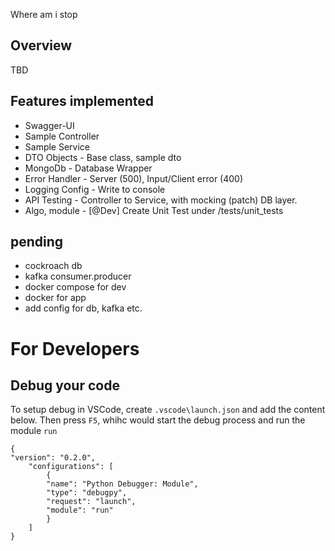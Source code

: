 Where am i stop

## Overview

TBD

## Features implemented

- Swagger-UI
- Sample Controller
- Sample Service
- DTO Objects - Base class, sample dto
- MongoDb - Database Wrapper
- Error Handler - Server (500), Input/Client error (400)
- Logging Config - Write to console
- API Testing - Controller to Service, with mocking (patch) DB layer.
- Algo, module - [@Dev] Create Unit Test under /tests/unit_tests

## pending

- cockroach db
- kafka consumer.producer
- docker compose for dev
- docker for app
- add config for db, kafka etc.

# For Developers

## Debug your code

To setup debug in VSCode, create `.vscode\launch.json` and add the content below.
Then press `F5`, whihc would start the debug process and run the module `run`

    {
    "version": "0.2.0",
        "configurations": [
            {
            "name": "Python Debugger: Module",
            "type": "debugpy",
            "request": "launch",
            "module": "run"
            }
        ]
    }
